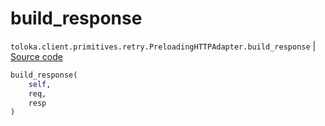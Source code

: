 # build_response
`toloka.client.primitives.retry.PreloadingHTTPAdapter.build_response` | [Source code](https://github.com/Toloka/toloka-kit/blob/v1.0.2/src/client/primitives/retry.py#L112)

```python
build_response(
    self,
    req,
    resp
)
```

